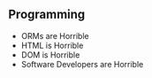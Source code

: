 ## Programming

- ORMs are Horrible
- HTML is Horrible
- DOM is Horrible
- Software Developers are Horrible
